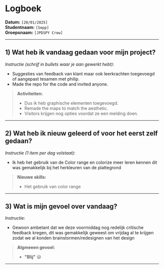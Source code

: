 # Logboek

**Datum:** `[20/01/2025]`  
**Studentnaam:** `[Sepp]`  
**Groepsnaam:** `[JPDSPY Crew]`

---

## 1) Wat heb ik vandaag gedaan voor mijn project?

_Instructie (schrijf in bullets waar je aan gewerkt hebt):_

- Suggesties van feedback van klant maar ook leerkrachten toegevoegd of aangepast tesamen met philip.
- Made the repo for the code and invited anyone.

> **Activiteiten:**
>
> - Dus ik heb graphische elementen toegevoegd.
> - Remade the maps to match the aesthetic.
> - Visitors krijgen nog opties voordat ze een melding doen.

---

## 2) Wat heb ik nieuw geleerd of voor het eerst zelf gedaan?

_Instructie (1 item per dag volstaat):_

- Ik heb het gebruik van de Color range en colorize meer leren kennen dit was gemakkelijk bij het herkleuren van de plattegrond

> **Nieuwe skills:**
>
> - Het gebruik van color range

---

## 3) Wat is mijn gevoel over vandaag?

_Instructie:_

- Gewoon ambetant dat we deze voormiddag nog redelijk critische feedback kregen, dit was gemakkelijk geweest om vrijdag al te krijgen zodat we al konden brainstormen/redesignen van het design

> **Algmeeen gevoel:**
>
> - **"Blij"** :smiley:

---


